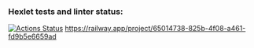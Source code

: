 ### Hexlet tests and linter status:

[![Actions Status](https://github.com/EvgeniiaZu8ova/js-react-developer-project-12/workflows/hexlet-check/badge.svg)](https://github.com/EvgeniiaZu8ova/js-react-developer-project-12/actions)
https://railway.app/project/65014738-825b-4f08-a461-fd9b5e6659ad
